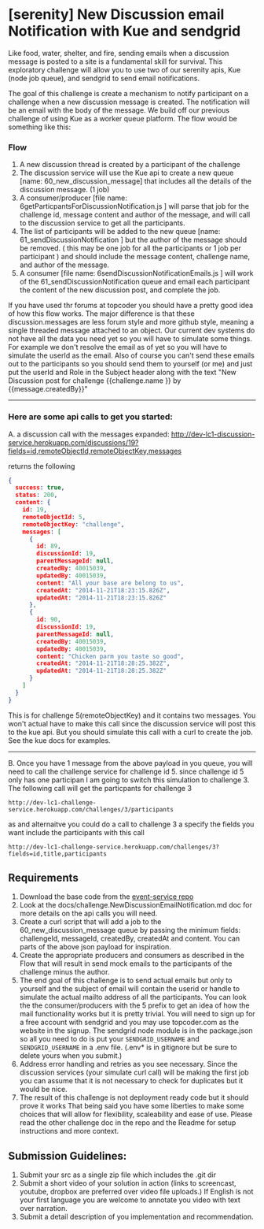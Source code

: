 # [serenity] New Discussion email Notification with Kue and sendgrid


Like food, water, shelter, and fire, sending emails when a discussion message is posted to a site is a fundamental skill for survival.  This exploratory challenge will allow you to use two of our serenity apis, Kue (node job queue), and sendgrid to send email notifications.


The goal of this challenge is create a mechanism to notify participant on a challenge when a new discussion message is created.   The notification will be an email with the body of the message. We build off our previous challenge of using Kue as a worker queue platform.  The flow would be something like this:

### Flow
 1. A new discussion thread is created by a participant of the challenge
 2. The discussion service will use the Kue api to create a new queue [name: 60_new_discussion_message] that includes all the details of the discussion message. (1 job)
 3. A consumer/producer  [file name: 6getParticpantsForDiscussionNotification.js ]  will parse that job for the challenge id, message content and author of the message, and will call to the discussion service to get all the participants.
 4. The list of participants will be added to the new queue [name: 61_sendDiscussionNotification ] but the author of the message should be removed. (  this may be one job for all the participants or 1 job per participant ) and should include the message content, challenge name, and author of the message.
 5. A consumer [file name: 6sendDiscussionNotificationEmails.js ] will work of the  61_sendDiscussionNotification queue and email each participant the content of the new discussion post, and complete the job.

 If you have used thr forums at topcoder you should have a pretty good idea of how this flow works.   The major difference is that these discussion.messages are less forum style and more github style, meaning a single threaded message attached to an object.  Our current dev systems do not have all the data you need yet so you will have to simulate some things.  For example we don't resolve the email as of yet so you will have to simulate the userId as the email.  Also of course you can't send these emails out to the participants so you should send them to yourself (or me) and just put the userId and Role in the Subject header along with the text "New Discussion post for challenge {{challenge.name }} by {{message.createdBy}}"

 ---

### Here are some api calls to get you started:

A.  a discussion call with the messages expanded:
    http://dev-lc1-discussion-service.herokuapp.com/discussions/19?fields=id,remoteObjectId,remoteObjectKey,messages

returns the following

```json
{
  success: true,
  status: 200,
  content: {
    id: 19,
    remoteObjectId: 5,
    remoteObjectKey: "challenge",
    messages: [
      {
        id: 89,
        discussionId: 19,
        parentMessageId: null,
        createdBy: 40015039,
        updatedBy: 40015039,
        content: "All your base are belong to us",
        createdAt: "2014-11-21T18:23:15.826Z",
        updatedAt: "2014-11-21T18:23:15.826Z"
      },
      {
        id: 90,
        discussionId: 19,
        parentMessageId: null,
        createdBy: 40015039,
        updatedBy: 40015039,
        content: "Chicken parm you taste so good",
        createdAt: "2014-11-21T18:28:25.382Z",
        updatedAt: "2014-11-21T18:28:25.382Z"
      }
    ]
  }
}
```

This is for challenge 5(remoteObjectKey) and it contains two messages.   You won't actual have to make this call since the discussion service will post this to the kue api.   But you should simulate this call with a curl to create the job.    See the kue docs for examples.

---

B.  Once you have 1 message from the above payload in you queue, you will need to call the challenge service for challenge id 5.  since challenge id 5 only has one participan I am going to switch this simulation to challenge 3.  The following call will get the particpants for challenge 3

    http://dev-lc1-challenge-service.herokuapp.com/challenges/3/participants

as and alternaitve you could do a call to challenge 3 a specify the fields you want include the participants with this call

    http://dev-lc1-challenge-service.herokuapp.com/challenges/3?fields=id,title,participants


## Requirements

1. Download the base code from the [event-service repo](https://github.com/appirio-tech/lc1-event-service)
2. Look at the docs/challenge.NewDiscussionEmailNotification.md doc for more details on the api calls you will need.
3. Create a curl script that will add a job to the  60_new_discussion_message queue by passing the minimum fields:  challengeId, messageId, createdBy, createdAt and content.   You can parts of the above json payload for inspiration.
4.  Create the appropriate producers and consumers as described in the Flow that will result in send mock emails to the participants of the challenge minus the author.
5. The end goal of this challenge is to send actual emails but only to yourself and the subject of email will contain the userid or handle to simulate the actual mailto address of all the participants.  You can look the the consumer/producers with the 5 prefix to get an idea of how the mail functionality works but it is pretty trivial.    You will need to sign up for a free account with sendgrid and you may use topcoder.com as the website in the signup.  The sendgrid node module is in the package.json so all you need to do is put your `SENDGRID_USERNAME` and `SENDGRID_USERNAME`  in a .env file.  (.env* is in gitignore but be sure to delete yours when you submit.)
6. Address error handling and retries as you see necessary.  Since the discussion services (your simulate curl call) will be making the first job you can assume that it is not necessary to check for duplicates but it would be nice.
7. The result of this challenge is not deployment ready code but it should prove it works That being said you have some liberties to make some choices that will allow for flexibility, scaleability and ease of use.  Please read the other challenge doc in the repo and the Readme for setup instructions and more context.

## Submission Guidelines:
1. Submit your src as a single zip file which includes the .git dir
2. Submit a short video of your solution in action (links to screencast, youtube, dropbox are preferred over video file uploads.)  If English is not your first language you are welcome to annotate you video with text over narration.
3. Submit a detail description of you implementation and recommendation.  
